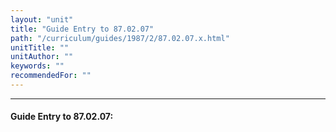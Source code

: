 ```yaml
---
layout: "unit"
title: "Guide Entry to 87.02.07"
path: "/curriculum/guides/1987/2/87.02.07.x.html"
unitTitle: ""
unitAuthor: ""
keywords: ""
recommendedFor: ""
---
```

<body>
<hr/>
 <h4>
  Guide Entry to 87.02.07:
 </h4>
</body>
